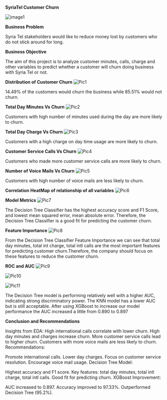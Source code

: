 **SyriaTel Customer Churn**

![image1](https://github.com/BedanNjoroge/SyriaTel_Customer_Churn/assets/118848352/6895f25d-96f8-4ad9-b143-d6256b387c4e)


**Business Problem**

Syria Tel stakeholders would like to reduce money lost by customers who do not stick around for long.

**Business Objective**

The aim of this project is to analyze customer minutes, calls, charge and other variables to predict whether a customer will churn doing business with Syria Tel or not.

**Distribution of Customer Churn**
![Pic1](https://github.com/BedanNjoroge/SyriaTel_Customer_Churn/assets/118848352/920531c9-aa29-465f-9639-82e8165bccf6)

14.49% of the customers would churn the business while 85.51% would not churn.

**Total Day Minutes Vs Churn**
![Pic2](https://github.com/BedanNjoroge/SyriaTel_Customer_Churn/assets/118848352/f297ee2d-e29d-44a0-bb18-c5ef4cdc8299)

Customers with high number of minutes used during the day are more likely to churn.

**Total Day Charge Vs Churn**
![Pic3](https://github.com/BedanNjoroge/SyriaTel_Customer_Churn/assets/118848352/9d82ce6a-a1aa-4dfa-9483-5b4abb1a1131)

Customers with a high charge on day time usage are more likely to churn. 

**Customer Service Calls Vs Churn**
![Pic4](https://github.com/BedanNjoroge/SyriaTel_Customer_Churn/assets/118848352/083b6e85-bdb6-4a5b-b216-4be80fba6426)

Customers who made more customer service calls are more likely to churn.

**Number of Voice Mails Vs Churn**
![Pic5](https://github.com/BedanNjoroge/SyriaTel_Customer_Churn/assets/118848352/49f78584-80c1-4f61-b189-604fb8d1a121)

Customers with high number of voice mails are less likely to churn.

**Correlation HeatMap of relationship of all variables**
![Pic6](https://github.com/BedanNjoroge/SyriaTel_Customer_Churn/assets/118848352/474ca558-a572-4c35-a259-9cc739b46c91)


**Model Metrics**
![Pic7](https://github.com/BedanNjoroge/SyriaTel_Customer_Churn/assets/118848352/7125ba03-1cd2-4a84-b865-a5eeca508f09)

The Decision Tree Classifier has the highest accuracy score and F1 Score, and lowest mean squared error, mean absolute error. Therefore, the Decision Tree Classifier is a good fit for predicting the customer churn.

**Feature Importance**
![Pic8](https://github.com/BedanNjoroge/SyriaTel_Customer_Churn/assets/118848352/a4376484-9e4a-4578-8e0b-09129a7b0a45)

From the Decision Tree Classifier Feature Importance we can see that total day minutes, total int charge, total intl calls are the most important features for predicting customer churn.Therefore, the company should focus on these features to reduce the customer churn.

**ROC and AUC**
![Pic9](https://github.com/BedanNjoroge/SyriaTel_Customer_Churn/assets/118848352/0061118c-3160-4c74-a5cd-3d1e8d5c73bb)

![Pic10](https://github.com/BedanNjoroge/SyriaTel_Customer_Churn/assets/118848352/6c3d983b-4bc1-4ade-96a2-71e2a59a24b1)

![Pic11](https://github.com/BedanNjoroge/SyriaTel_Customer_Churn/assets/118848352/af0f64c9-82a6-41b9-a657-33438abe4082)


The Decision Tree model is performing relatively well with a higher AUC, indicating strong discriminatory power. The KNN model has a lower AUC but is still acceptable. After using XGBoost to increase our model performance the AUC increased a little from 0.890 to 0.897

**Conclusion and Recommendations**

Insights from EDA:
High international calls correlate with lower churn.
High day minutes and charges increase churn.
More customer service calls lead to higher churn.
Customers with more voice mails are less likely to churn.
Recommendations:

Promote international calls.
Lower day charges.
Focus on customer service resolution.
Encourage voice mail usage.
Decision Tree Model:

Highest accuracy and F1 score.
Key features: total day minutes, total intl charge, total intl calls.
Good fit for predicting churn.
XGBoost Improvement:

AUC increased to 0.897.
Accuracy improved to 97.33%.
Outperformed Decision Tree (95.2%).

